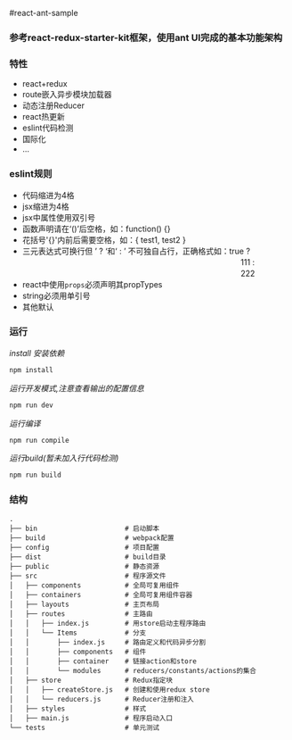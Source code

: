 #react-ant-sample

### 参考react-redux-starter-kit框架，使用ant UI完成的基本功能架构

### 特性
* react+redux
* route嵌入异步模块加载器
* 动态注册Reducer
* react热更新
* eslint代码检测
* 国际化
* ...

### eslint规则
* 代码缩进为4格
* jsx缩进为4格
* jsx中属性使用双引号
* 函数声明请在‘()’后空格，如：function() {}
* 花括号'{}'内前后需要空格，如：{ test1, test2 }
* 三元表达式可换行但 ’ ? ‘和‘ : ’ 不可独自占行，正确格式如：true ? <br />
　　　　　　　　　　　　　　　　　　　　　　　　　　　　111 : <br />
　　　　　　　　　　　　　　　　　　　　　　　　　　　　222
* react中使用```props```必须声明其propTypes
* string必须用单引号
* 其他默认

### 运行
*install 安装依赖*
```bash
npm install
```

*运行开发模式,注意查看输出的配置信息*
```bash
npm run dev
```
*运行编译*
```bash
npm run compile
```
*运行build(暂未加入行代码检测)*
```bash
npm run build
```

### 结构

```
.
├── bin                      # 启动脚本
├── build                    # webpack配置
├── config                   # 项目配置
├── dist                     # build目录
├── public                   # 静态资源
├── src                      # 程序源文件
│   ├── components           # 全局可复用组件
│   ├── containers           # 全局可复用组件容器
│   ├── layouts              # 主页布局
│   ├── routes               # 主路由
│   │   ├── index.js         # 用store启动主程序路由
│   │   └── Items            # 分支
│   │       ├── index.js     # 路由定义和代码异步分割
│   │       ├── components   # 组件
│   │       ├── container    # 链接action和store
│   │       └── modules      # reducers/constants/actions的集合
│   ├── store                # Redux指定块
│   │   ├── createStore.js   # 创建和使用redux store
│   │   └── reducers.js      # Reducer注册和注入
│   ├── styles               # 样式
│   ├── main.js              # 程序启动入口
└── tests                    # 单元测试
```